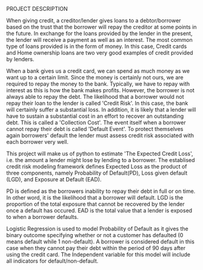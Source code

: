 PROJECT DESCRIPTION

When giving credit, a creditor/lender gives loans to a debtor/borrower based on the trust that the borrower will repay the creditor at some points in the future. In exchange for the loans provided by the lender in the present, the lender will receive  a payment as well as an interest. The most common type of loans provided is in the form of money. In this case, Credit cards and Home ownership loans are two very good examples of credit provided by lenders.

When a bank gives us a credit card, we can spend as much money as we want up to a certain limit. Since the money is certainly not ours, we are required to repay the money to the bank. Typically, we have to repay with interest as this is how the bank makes profits. However, the borrower is not always able to repay the debt. The likelihood that a borrower would not repay their loan to the lender is called 'Credit Risk'. In this case, the bank will certainly suffer a substantial loss. In addition, it is likely that a lender will have to sustain a substantial cost in an effort to recover an outstanding debt. This is called a 'Collection Cost'. The event itself when a borrower cannot repay their debt is called 'Default Event'. To protect themselves again borrowers' default the lender must assess credit risk associated with each borrower very well. 

This project will make us of python to estimate 'The Expected Credit Loss', i.e. the amount a lender might lose by lending to a borrower. The establised credit risk modeling framework defines Expected Loss as the product of three components, namely Probability of Default(PD), Loss given default (LGD), and Exposure at Default (EAD). 

PD is defined as the borrowers inability to repay their debt in full or on time. In other word, it is the likelihood that a borrower will default. LGD is the proportion of the total exposure that cannot be recovered by the lender once a default has occured. EAD is the total value that a lender is exposed to when a borrower defaults.  

Logistic Regression is used to model Probability of Default as it gives the binary outcome specifying whether or not a customer has defaulted (0 means default while 1 non-default). A borrower is considered default in this case when they cannot pay their debt within the period of 90 days after using the credit card. The Independent variable for this model will include all indicators for default/non-default. 